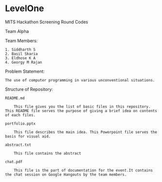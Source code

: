 # LevelOne
MITS Hackathon Screening Round Codes

 Team Alpha
 
 Team Members:
 
    1. Siddharth S
    2. Basil Skaria
    3. Eldhose K A
    4. Georgy M Rajan
    
 Problem Statement:
     
    The use of computer programming in various unconventional situations.
    
 Structure of Repository:
    
    README.md    
    
        This file gives you the list of basic files in this repository. This README file serves the purpose of giving a brief idea on contents of each files.
        
    portfolio.pptx
    
        This file describes the main idea. This Powerpoint file serves the basis for visual aid. 
        
    abstract.txt
    
        This file contains the abstract      
    
    chat.pdf
    
        This file is the part of documentation for the event.It contains the chat session on Google Hangouts by the team members.
        
     
 
